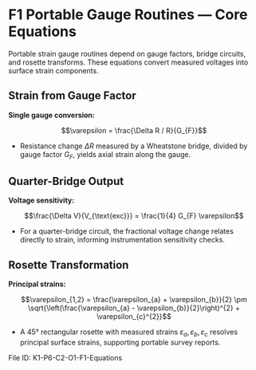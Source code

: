 # F1 Portable Gauge Routines — Core Equations

Portable strain gauge routines depend on gauge factors, bridge circuits, and rosette transforms. These equations convert measured voltages into surface strain components.

## Strain from Gauge Factor
**Single gauge conversion:**

$$\varepsilon = \frac{\Delta R / R}{G_{F}}$$

- Resistance change $\Delta R$ measured by a Wheatstone bridge, divided by gauge factor $G_{F}$, yields axial strain along the gauge.

## Quarter-Bridge Output
**Voltage sensitivity:**

$$\frac{\Delta V}{V_{\text{exc}}} = \frac{1}{4} G_{F} \varepsilon$$

- For a quarter-bridge circuit, the fractional voltage change relates directly to strain, informing instrumentation sensitivity checks.

## Rosette Transformation
**Principal strains:**

$$\varepsilon_{1,2} = \frac{\varepsilon_{a} + \varepsilon_{b}}{2} \pm \sqrt{\left(\frac{\varepsilon_{a} - \varepsilon_{b}}{2}\right)^{2} + \varepsilon_{c}^{2}}$$

- A 45° rectangular rosette with measured strains $\varepsilon_{a}, \varepsilon_{b}, \varepsilon_{c}$ resolves principal surface strains, supporting portable survey reports.

File ID: K1-P6-C2-O1-F1-Equations
